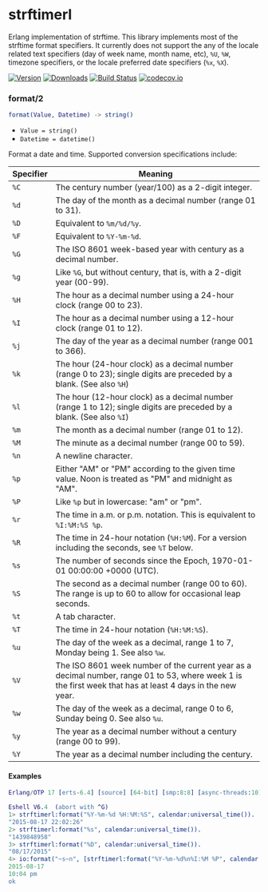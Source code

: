 strftimerl
==========
Erlang implementation of strftime. This library implements most of the strftime format specifiers. It currently does not
support the any of the locale related text specifiers (day of week name, month name, etc), ``%U``, ``%W``, 
timezone specifiers, or the locale preferred date specifiers (``%x``, ``%X``).

[![Version](https://img.shields.io/hexpm/v/strftime.svg)](https://hex.pm/packages/strftime) [![Downloads](https://img.shields.io/hexpm/dt/strftime.svg)](https://hex.pm/packages/strftime) [![Build Status](https://travis-ci.org/gmr/strftime.svg?branch=master)](https://travis-ci.org/gmr/strftime) [![codecov.io](https://codecov.io/github/gmr/strftime/coverage.svg?branch=master)](https://codecov.io/github/gmr/strftime?branch=master)

### format/2 ###
```erlang
format(Value, Datetime) -> string()
```

<ul class="definitions"><li><code>Value = string()</code></li><li><code>Datetime = datetime()</a></code></li></ul>

Format a date and time. Supported conversion specifications include:

 Specifier | Meaning
-----------|---------
 ``%C``    | The century number (year/100) as a 2-digit integer.
 ``%d``    | The day of the month as a decimal number (range 01 to 31).
 ``%D``    | Equivalent to ``%m/%d/%y``.
 ``%F``    | Equivalent to ``%Y-%m-%d``.
 ``%G``    | The ISO 8601 week-based year with century as a decimal number.
 ``%g``    | Like ``%G``, but without century, that is, with a 2-digit year (00-99).
 ``%H``    | The hour as a decimal number using a 24-hour clock (range 00 to 23).
 ``%I``    | The hour as a decimal number using a 12-hour clock (range 01 to 12).
 ``%j``    | The day of the year as a decimal number (range 001 to 366).
 ``%k``    | The hour (24-hour clock) as a decimal number (range 0 to 23); single digits are preceded by a blank.  (See also ``%H``)
 ``%l``    | The hour (12-hour clock) as a decimal number (range 1 to 12); single digits are preceded by a blank.  (See also ``%I``)
 ``%m``    | The month as a decimal number (range 01 to 12).
 ``%M``    | The minute as a decimal number (range 00 to 59).
 ``%n``    | A newline character.
 ``%p``    | Either "AM" or "PM" according to the given time value. Noon is treated as "PM" and midnight as "AM".
 ``%P``    | Like ``%p`` but in lowercase: "am" or "pm".
 ``%r``    | The time in a.m. or p.m. notation. This is equivalent to ``%I:%M:%S %p``.
 ``%R``    | The time in 24-hour notation (``%H:%M``).  For a version including the seconds, see ``%T`` below.
 ``%s``    | The number of seconds since the Epoch, 1970-01-01 00:00:00 +0000 (UTC).
 ``%S``    | The second as a decimal number (range 00 to 60).  The range is up to 60 to allow for occasional leap seconds. 
 ``%t``    | A tab character.
 ``%T``    | The time in 24-hour notation (``%H:%M:%S``).
 ``%u``    | The day of the week as a decimal, range 1 to 7, Monday being 1.  See also ``%w``.
 ``%V``    | The ISO 8601 week number of the current year as a decimal number, range 01 to 53, where week 1 is the first week that has at least 4 days in the new year.
 ``%w``    | The day of the week as a decimal, range 0 to 6, Sunday being 0.  See also ``%u``.
 ``%y``    | The year as a decimal number without a century (range 00 to 99).
 ``%Y``    | The year as a decimal number including the century.

#### Examples ####

```erlang
Erlang/OTP 17 [erts-6.4] [source] [64-bit] [smp:8:8] [async-threads:10] [hipe] [kernel-poll:false] [dtrace]

Eshell V6.4  (abort with ^G)
1> strftimerl:format("%Y-%m-%d %H:%M:%S", calendar:universal_time()).
"2015-08-17 22:02:26"
2> strftimerl:format("%s", calendar:universal_time()).
"1439848958"
3> strftimerl:format("%D", calendar:universal_time()).
"08/17/2015"
4> io:format("~s~n", [strftimerl:format("%Y-%m-%d%n%I:%M %P", calendar:universal_time())]).
2015-08-17
10:04 pm
ok    
```
